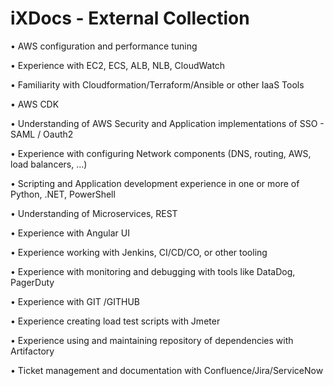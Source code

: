 # iXDocs - External Collection

•       AWS configuration and performance tuning

•       Experience with EC2, ECS, ALB, NLB, CloudWatch

•       Familiarity with Cloudformation/Terraform/Ansible or other IaaS Tools

•       AWS CDK

•       Understanding of AWS Security and Application implementations of SSO - SAML / Oauth2

•       Experience with configuring Network components \(DNS, routing, AWS, load balancers, …\)

•       Scripting and Application development experience in one or more of Python, .NET, PowerShell

•       Understanding of Microservices, REST

•       Experience with Angular UI

•       Experience working with Jenkins, CI/CD/CO, or other tooling

•       Experience with monitoring and debugging with tools like DataDog, PagerDuty

•       Experience with GIT /GITHUB

•       Experience creating load test scripts with Jmeter

•       Experience using and maintaining repository of dependencies with Artifactory

•       Ticket management and documentation with Confluence/Jira/ServiceNow

